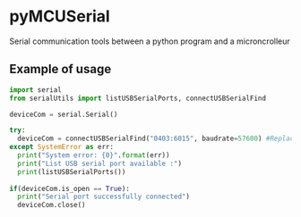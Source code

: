 # pyMCUSerial
Serial communication tools between a python program and a microncrolleur

## Example of usage

```python
import serial
from serialUtils import listUSBSerialPorts, connectUSBSerialFind

deviceCom = serial.Serial()

try:
  deviceCom = connectUSBSerialFind("0403:6015", baudrate=57600) #Replace with the VID:PID of your serial USB device
except SystemError as err:
  print("System error: {0}".format(err))
  print("List USB serial port available :")
  print(listUSBSerialPorts())
  
if(deviceCom.is_open == True):
  print("Serial port successfully connected")
  deviceCom.close()

```

